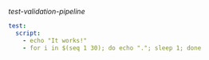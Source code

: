 _test-validation-pipeline_


```yml
test:
  script:
    - echo "It works!"
    - for i in $(seq 1 30); do echo "."; sleep 1; done
```
